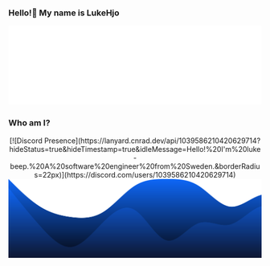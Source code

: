 ### Hello!👋 My name is LukeHjo

<div align="center">
  <img src="./assets/wave.svg">
</div>


### Who am I?

<div align="center">
  [![Discord Presence](https://lanyard.cnrad.dev/api/1039586210420629714?hideStatus=true&hideTimestamp=true&idleMessage=Hello!%20I'm%20luke-beep.%20A%20software%20engineer%20from%20Sweden.&borderRadius=22px)](https://discord.com/users/1039586210420629714)
  </div>


<div align="center">
  <img src="./assets/blob.svg"> 
</div>